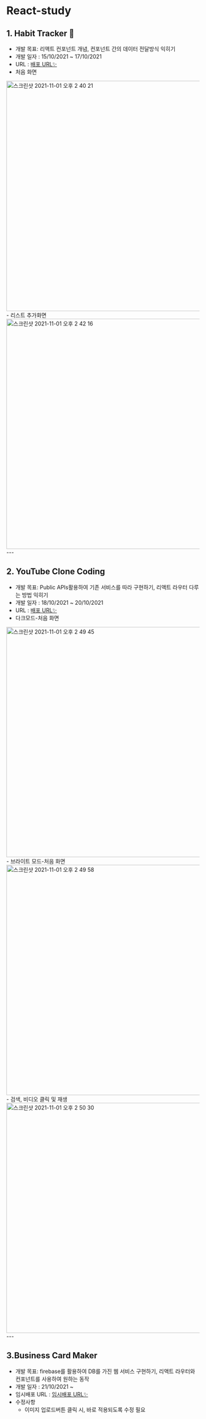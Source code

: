 # React-study
## 1. Habit Tracker 🌱
- 개발 목표: 리액트 컨포넌트 개념, 컨포넌트 간의 데이터 전달방식 익히기
- 개발 일자 : 15/10/2021 ~ 17/10/2021
- URL : [배포 URL✨](https://hongbeen-habittracker.netlify.app/)
- 처음 화면
<img width="600" alt="스크린샷 2021-11-01 오후 2 40 21" src="https://user-images.githubusercontent.com/65804460/139626592-f3c74cb4-5be6-46a3-b5f5-a4cafd528439.png">
- 리스트 추가화면
<img width="600" alt="스크린샷 2021-11-01 오후 2 42 16" src="https://user-images.githubusercontent.com/65804460/139626765-b6e54c9c-9b34-4a3d-a367-987da2acfa9e.png">
---

## 2. YouTube Clone Coding
- 개발 목표: Public APIs활용하여 기존 서비스를 따라 구현하기, 리액트 라우터 다루는 방법 익히기
- 개발 일자 : 18/10/2021 ~ 20/10/2021
- URL : [배포 URL✨](https://61711e100c71a9940fe402bf--jovial-panini-8d6274.netlify.app/)
- 다크모드-처음 화면
<img width="600" alt="스크린샷 2021-11-01 오후 2 49 45" src="https://user-images.githubusercontent.com/65804460/139627360-e4234efc-951a-4c56-b491-84ba32d6532c.png">
- 브라이트 모드-처음 화면
<img width="600" alt="스크린샷 2021-11-01 오후 2 49 58" src="https://user-images.githubusercontent.com/65804460/139627371-ccaa8ee0-83dd-42f2-90de-c24ef6069ba5.png">
- 검색, 비디오 클릭 및 재생
<img width="600" alt="스크린샷 2021-11-01 오후 2 50 30" src="https://user-images.githubusercontent.com/65804460/139627395-b0edc8cf-94cd-4ee9-8a4e-3839ce800b31.png">
---

## 3.Business Card Maker
- 개발 목표: firebase를 활용하여 DB를 가진 웹 서비스 구현하기, 리액트 라우터와 컨포넌트를 사용하여 원하는 동작 
- 개발 일자 : 21/10/2021 ~ 
- 임시배포 URL : [임시배포 URL✨](https://617f7b126c02f5ea25bc1cb4--hongs-card-maker.netlify.app)
- 수정사항
  - 이미지 업로드버튼 클릭 시, 바로 적용되도록 수정 필요
